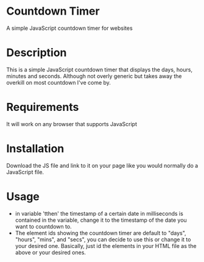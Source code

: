 # Countdown Timer
A simple JavaScript countdown timer for websites

# Description
This is a simple JavaScript countdown timer that displays the days, hours, minutes and seconds. Although not overly generic but takes away the overkill on most countdown I've come by.

# Requirements
It will work on any browser that supports JavaScript

# Installation
Download the JS file and link to it on your page like you would normally do a JavaScript file.

# Usage
- in variable 'tthen' the timestamp of a certain date in milliseconds is contained in the variable, change it to the timestamp of the date you want to countdown to.
- The element ids showing the countdown timer are default to "days", "hours", "mins", and "secs", you can decide to use this or change it to your desired one. Basically, just id the elements in your HTML file as the above or your desired ones.
